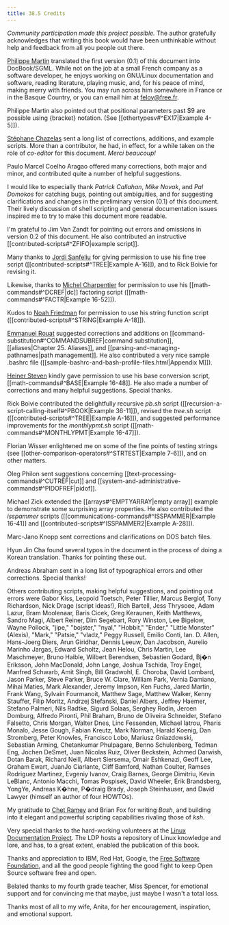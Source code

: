 ```yaml
---
title: 38.5 Credits
---
```



_Community participation made this project possible._ The author gratefully acknowledges that writing this book would have been unthinkable without help and feedback from all you people out there.

[Philippe Martin](mailto:feloy@free.fr) translated the first version (0.1) of this document into DocBook/SGML. While not on the job at a small French company as a software developer, he enjoys working on GNU/Linux documentation and software, reading literature, playing music, and, for his peace of mind, making merry with friends. You may run across him somewhere in France or in the Basque Country, or you can email him at [feloy@free.fr](mailto:feloy@free.fr).

Philippe Martin also pointed out that positional parameters past $9 are possible using {bracket} notation. (See [[othertypesv#^EX17|Example 4-5]]).

[Stéphane Chazelas](mailto:stephane_chazelas@yahoo.fr) sent a long list of corrections, additions, and example scripts. More than a contributor, he had, in effect, for a while taken on the role of _co-editor_ for this document. _Merci beaucoup!_

Paulo Marcel Coelho Aragao offered many corrections, both major and minor, and contributed quite a number of helpful suggestions.

I would like to especially thank _Patrick Callahan_, _Mike Novak_, and _Pal Domokos_ for catching bugs, pointing out ambiguities, and for suggesting clarifications and changes in the preliminary version (0.1) of this document. Their lively discussion of shell scripting and general documentation issues inspired me to try to make this document more readable.

I'm grateful to Jim Van Zandt for pointing out errors and omissions in version 0.2 of this document. He also contributed an instructive [[contributed-scripts#^ZFIFO|example script]].

Many thanks to [Jordi Sanfeliu](mailto:mikaku@fiwix.org) for giving permission to use his fine tree script ([[contributed-scripts#^TREE|Example A-16]]), and to Rick Boivie for revising it.

Likewise, thanks to [Michel Charpentier](mailto:charpov@cs.unh.edu) for permission to use his [[math-commands#^DCREF|dc]] factoring script ([[math-commands#^FACTR|Example 16-52]]).

Kudos to [Noah Friedman](mailto:friedman@prep.ai.mit.edu) for permission to use his string function script ([[contributed-scripts#^STRING|Example A-18]]).

[Emmanuel Rouat](mailto:emmanuel.rouat@wanadoo.fr) suggested corrections and additions on [[command-substitution#^COMMANDSUBREF|command substitution]], [[aliases|Chapter 25. Aliases]], and [[parsing-and-managing-pathnames|path management]]. He also contributed a very nice sample .bashrc file ([[sample-bashrc-and-bash-profile-files.html|Appendix M]]).

[Heiner Steven](mailto:heiner.steven@odn.de) kindly gave permission to use his base conversion script, [[math-commands#^BASE|Example 16-48]]. He also made a number of corrections and many helpful suggestions. Special thanks.

Rick Boivie contributed the delightfully recursive _pb.sh_ script ([[recursion-a-script-calling-itself#^PBOOK|Example 36-11]]), revised the _tree.sh_ script ([[contributed-scripts#^TREE|Example A-16]]), and suggested performance improvements for the _monthlypmt.sh_ script ([[math-commands#^MONTHLYPMT|Example 16-47]]).

Florian Wisser enlightened me on some of the fine points of testing strings (see [[other-comparison-operators#^STRTEST|Example 7-6]]), and on other matters.

Oleg Philon sent suggestions concerning [[text-processing-commands#^CUTREF|cut]] and [[system-and-administrative-commands#^PIDOFREF|pidof]].

Michael Zick extended the [[arrays#^EMPTYARRAY|empty array]] example to demonstrate some surprising array properties. He also contributed the _isspammer_ scripts ([[communications-commands#^ISSPAMMER|Example 16-41]] and [[contributed-scripts#^ISSPAMMER2|Example A-28]]).

Marc-Jano Knopp sent corrections and clarifications on DOS batch files.

Hyun Jin Cha found several typos in the document in the process of doing a Korean translation. Thanks for pointing these out.

Andreas Abraham sent in a long list of typographical errors and other corrections. Special thanks!

Others contributing scripts, making helpful suggestions, and pointing out errors were Gabor Kiss, Leopold Toetsch, Peter Tillier, Marcus Berglof, Tony Richardson, Nick Drage (script ideas!), Rich Bartell, Jess Thrysoee, Adam Lazur, Bram Moolenaar, Baris Cicek, Greg Keraunen, Keith Matthews, Sandro Magi, Albert Reiner, Dim Segebart, Rory Winston, Lee Bigelow, Wayne Pollock, "jipe," "bojster," "nyal," "Hobbit," "Ender," "Little Monster" (Alexis), "Mark," "Patsie," "vladz," Peggy Russell, Emilio Conti, Ian. D. Allen, Hans-Joerg Diers, Arun Giridhar, Dennis Leeuw, Dan Jacobson, Aurelio Marinho Jargas, Edward Scholtz, Jean Helou, Chris Martin, Lee Maschmeyer, Bruno Haible, Wilbert Berendsen, Sebastien Godard, Bj�n Eriksson, John MacDonald, John Lange, Joshua Tschida, Troy Engel, Manfred Schwarb, Amit Singh, Bill Gradwohl, E. Choroba, David Lombard, Jason Parker, Steve Parker, Bruce W. Clare, William Park, Vernia Damiano, Mihai Maties, Mark Alexander, Jeremy Impson, Ken Fuchs, Jared Martin, Frank Wang, Sylvain Fourmanoit, Matthew Sage, Matthew Walker, Kenny Stauffer, Filip Moritz, Andrzej Stefanski, Daniel Albers, Jeffrey Haemer, Stefano Palmeri, Nils Radtke, Sigurd Solaas, Serghey Rodin, Jeroen Domburg, Alfredo Pironti, Phil Braham, Bruno de Oliveira Schneider, Stefano Falsetto, Chris Morgan, Walter Dnes, Linc Fessenden, Michael Iatrou, Pharis Monalo, Jesse Gough, Fabian Kreutz, Mark Norman, Harald Koenig, Dan Stromberg, Peter Knowles, Francisco Lobo, Mariusz Gniazdowski, Sebastian Arming, Chetankumar Phulpagare, Benno Schulenberg, Tedman Eng, Jochen DeSmet, Juan Nicolas Ruiz, Oliver Beckstein, Achmed Darwish, Dotan Barak, Richard Neill, Albert Siersema, Omair Eshkenazi, Geoff Lee, Graham Ewart, JuanJo Ciarlante, Cliff Bamford, Nathan Coulter, Ramses Rodriguez Martinez, Evgeniy Ivanov, Craig Barnes, George Dimitriu, Kevin LeBlanc, Antonio Macchi, Tomas Pospisek, David Wheeler, Erik Brandsberg, YongYe, Andreas K�hne, P�draig Brady, Joseph Steinhauser, and David Lawyer (himself an author of four HOWTOs).

My gratitude to [Chet Ramey](mailto:chet@po.cwru.edu) and Brian Fox for writing _Bash_, and building into it elegant and powerful scripting capabilities rivaling those of _ksh_.

Very special thanks to the hard-working volunteers at the [Linux Documentation Project](http://www.tldp.org). The LDP hosts a repository of Linux knowledge and lore, and has, to a great extent, enabled the publication of this book.

Thanks and appreciation to IBM, Red Hat, Google, the [Free Software Foundation](http://www.fsf.org), and all the good people fighting the good fight to keep Open Source software free and open.

Belated thanks to my fourth grade teacher, Miss Spencer, for emotional support and for convincing me that maybe, just maybe I wasn't a total loss.

Thanks most of all to my wife, Anita, for her encouragement, inspiration, and emotional support.
